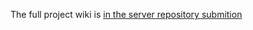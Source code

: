 The full project wiki is [in the server repository submition](https://github.com/Mzhenian/CrispyCrumbsServer/tree/EX4-complete/wiki)